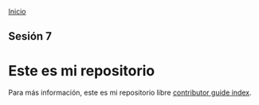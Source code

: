 <!-- No borrar o modificar -->
[Inicio](./index.md)

## Sesión 7 

# Este es mi repositorio

Para más información, este es mi repositorio libre  [contributor guide index](https://github.com/Alexpian7/OrderMenu).





